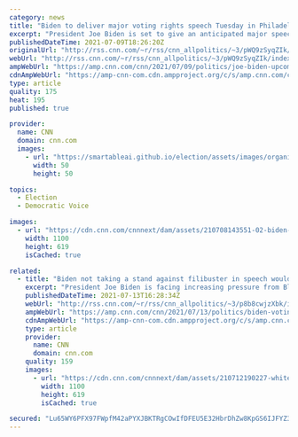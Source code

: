 ```yaml
---
category: news
title: "Biden to deliver major voting rights speech Tuesday in Philadelphia"
excerpt: "President Joe Biden is set to give an anticipated major speech on voting rights Tuesday in Philadelphia, the White House announced Friday.\n    \n"
publishedDateTime: 2021-07-09T18:26:20Z
originalUrl: "http://rss.cnn.com/~r/rss/cnn_allpolitics/~3/pWQ9zSyqZIk/index.html"
webUrl: "http://rss.cnn.com/~r/rss/cnn_allpolitics/~3/pWQ9zSyqZIk/index.html"
ampWebUrl: "https://amp.cnn.com/cnn/2021/07/09/politics/joe-biden-upcoming-voting-rights-speech/index.html"
cdnAmpWebUrl: "https://amp-cnn-com.cdn.ampproject.org/c/s/amp.cnn.com/cnn/2021/07/09/politics/joe-biden-upcoming-voting-rights-speech/index.html"
type: article
quality: 175
heat: 195
published: true

provider:
  name: CNN
  domain: cnn.com
  images:
    - url: "https://smartableai.github.io/election/assets/images/organizations/cnn.com-50x50.jpg"
      width: 50
      height: 50

topics:
  - Election
  - Democratic Voice

images:
  - url: "https://cdn.cnn.com/cnnnext/dam/assets/210708143551-02-biden-afghanistan-remarks-0708-super-tease.jpg"
    width: 1100
    height: 619
    isCached: true

related:
  - title: "Biden not taking a stand against filibuster in speech would be an 'epic fail,' civil rights leaders say"
    excerpt: "President Joe Biden is facing increasing pressure from Black civil rights leaders to take an aggressive stance on Congress eliminating the filibuster and passing federal legislation that would protect voters as the President prepares to deliver a major speech on voting rights Tuesday.\n    \n"
    publishedDateTime: 2021-07-13T16:28:34Z
    webUrl: "http://rss.cnn.com/~r/rss/cnn_allpolitics/~3/p8b8cwjzXbk/index.html"
    ampWebUrl: "https://amp.cnn.com/cnn/2021/07/13/politics/biden-voting-rights-speech-black-leaders/index.html"
    cdnAmpWebUrl: "https://amp-cnn-com.cdn.ampproject.org/c/s/amp.cnn.com/cnn/2021/07/13/politics/biden-voting-rights-speech-black-leaders/index.html"
    type: article
    provider:
      name: CNN
      domain: cnn.com
    quality: 159
    images:
      - url: "https://cdn.cnn.com/cnnnext/dam/assets/210712190227-white-house-civil-rights-leaders-0708-super-tease.jpg"
        width: 1100
        height: 619
        isCached: true

secured: "Lu65WY6PFX97FWpfM42aPYXJBKTRgCOwIfDFEU5E32HbrDhZw8KpGS6IJFYZ3lBmX1CYLxxtUrwYlvAYeNbIH+3kDClFMruQJHfdL3tsU+eERnt2+d8TqQRaJIapJzElff+AS0peno+hrPDOjurZYdHXWVl37oXRcOSkzAA/1LagZ1ZAYh7UR4cfL5ovfWcE5aYAOibbRFG276an7Q4rRikWWMSl2g1KzSdel94f7On4uqRuZWyGCDYK7Fdh01h0bIoSeLZFumT7jY5sRfN4ev+rtWxVtBbf2ByFq42S3H9ScJ521ZqaNmwqq1jQJriN1iHxDllrxXRIUhvtkFKVXsXq17daGkPVbX90v9MA+o0=;puXxaFUc9b96WPGUJJ0UyA=="
---
```


